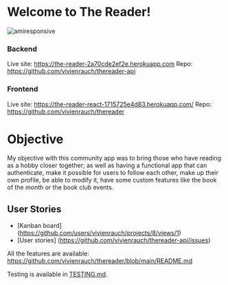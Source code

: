 # Welcome to The Reader!

![amiresponsive](src/assets/amiresponsive.png)

### **Backend**

Live site: https://the-reader-2a70cde2ef2e.herokuapp.com
Repo: https://github.com/vivienrauch/thereader-api

### **Frontend**
Live site: https://the-reader-react-1715725e4d83.herokuapp.com/
Repo: https://github.com/vivienrauch/thereader

# **Objective**

My objective with this community app was to bring those who have reading as a hobby closer together;
as well as having a functional app that can authenticate, make it possible for users to follow each other,
make up their own profile, be able to modify it, have some custom features like the book of the month or the book club
events.

## **User Stories**

- [Kanban board] (https://github.com/users/vivienrauch/projects/8/views/1)
- [User stories] (https://github.com/vivienrauch/thereader-api/issues)

All the features are available: https://github.com/vivienrauch/thereader/blob/main/README.md

Testing is available in [TESTING.md](TESTING.md).